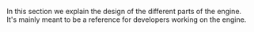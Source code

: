 In this section we explain the design of the different parts of the engine.\
It's mainly meant to be a reference for developers working on the engine.
